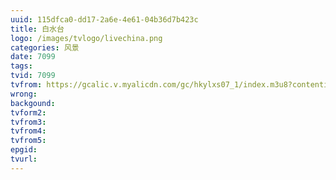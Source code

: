 ```yaml
---
uuid: 115dfca0-dd17-2a6e-4e61-04b36d7b423c
title: 白水台
logo: /images/tvlogo/livechina.png
categories: 风景
date: 7099
tags:
tvid: 7099
tvfrom: https://gcalic.v.myalicdn.com/gc/hkylxs07_1/index.m3u8?contentid=2820180516001
wrong:
backgound:
tvform2:
tvfrom3:
tvfrom4:
tvfrom5:
epgid:
tvurl:
---
```

